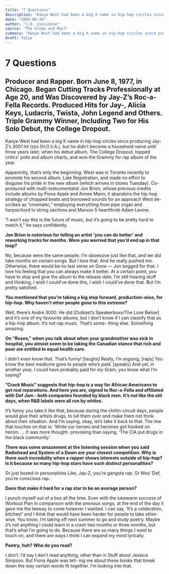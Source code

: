 ```yaml
---
title: "7 Questions"
description: "Kanye West had been a big K name in hip-hop circles since producing Jay-Z’s 2001 hit Izzo (H.O.V.A.), but didn’t become a household name until three years later, when his debut album, The College Drop..."
date: "2005-08-26"
author: "J.D. Considine"
source: "The Globe and Mail"
summary: "Kanye West had been a big K name in hip-hop circles since producing Jay-Z’s 2001 hit Izzo (H.O.V.A.), but didn’t become a household name until three years later, when his debut album, The College Dropout, topped critics’ polls and album charts. West was in Toronto recently to promote his second album, Late Registration, and made no effort to disguise his pride in the new album."
draft: false
---
```


# 7 Questions

## Producer and Rapper. Born June 8, 1977, in Chicago. Began Cutting Tracks Professionally at Age 20, and Was Discovered by Jay-Z’s Roc-a-Fella Records. Produced Hits for Jay-, Alicia Keys, Ludacris, Twista, John Legend and Others. Triple Grammy Winner, Including Two for His Solo Debut, the College Dropout.

Kanye West had been a big K name in hip-hop circles since producing Jay-Z’s 2001 hit Izzo (H.O.V.A.), but he didn’t become a household name until three years later, when his debut album, The College Dropout, topped critics’ polls and album charts, and won the Grammy for rap album of the year.

Apparently, that’s only the beginning. West was in Toronto recently to promote his second album, Late Registration, and made no effort to disguise his pride in the new album (which arrives in stores Tuesday). Co-produced with multi-instrumentalist Jon Brion, whose previous credits include albums by Fiona Apple and Aimee Mann, it abandons the hip-hop strategy of chopped beats and borrowed sounds for an approach West de- scribes as “cinematic,” employing everything from pipe organ and harpsichord to string sections and Maroon 5 heartthrob Adam Levine.

“I won’t say this is the future of music, but it’s going to be pretty hard to match it,” he says confidently.

**Jon Brion is notorious for telling an artist ‘you can do better’ and reworking tracks for months. Were you worried that you’d end up in that loop?**

No, because were the same people. I’m obsessive just like that, and we did take months on certain songs. But I love that. And he really pushed me. Otherwise, there would be no last verse on Gone — Jon begged for that. I love his feeling that you can always make it better. At a certain point, you have to stop and give the album to the release date. I’m still hearing stuff and thinking, I wish I could’ve done this, I wish I could’ve done that. But I’m pretty satisfied.

**You mentioned that you’re taking a big step forward, production-wise, for hip-hop. Why haven’t other people gone to this extreme?**

Well, there’s André 3000. He did [Outkast’s Speakerboxx/The Love Below] and it’s one of my favourite albums, but I don’t know if I can classify that as a hip-hop album. It’s not rap music. That’s some- thing else. Something amazing.

**On “Roses,” when you talk about when your grandmother was sick in hospital, you almost seem to be taking the Canadian stance that rich and poor are entitled to equal health care.**

I didn’t even know that. That’s funny! [laughs] Really, I’m arguing, [raps] You know the best medicine goes to people who’s paid. [speaks] And yet, in another year, I could have probably paid for my Gram, you know what I’m saying?

**”Crack Music” suggests that hip-hop is a way for African Americans to get real reparations. And here you are, signed to Roc-a-Fella and affiliated with Def Jam - both companies founded by black men. It’s not like the old days, when R&B labels were all run by whites.**

It’s funny you take it like that, because during the chitlin-circuit days, people would give their artists drugs, to lull them over and make them not think about their situation. And I’m saying, okay, let’s take it back to that. The line that touches on that is: ‘While our heroes and heroines got hooked on heroin. ... It was more thought- provoking than saying, ‘The CIA put drugs in the black community.’

**There was some amazement at the listening session when you said Radiohead and System of a Down are your closest competition. Why is there such incredulity when a rapper shows interests outside of hip-hop? Is it because so many hip-hop stars have such distinct personalities?**

Or just boxed-in personalities Like, Jay-Z, you’re gangsta rap. Or Mos’ Def, you’re conscious rap.

**Does that make it hard for a rap star to be an average person?**

I punch myself out of a box all the time. Even with the lukewarm success of Workout Plan in comparison with the previous songs, at the end of the day it gave me the leeway to come however I wanted. I can say, ‘It’s a celebration, bitches!’ and I think that would have been harder for people to take other- wise. You know, I’m taking off next summer to go and study poetry. Maybe it’s not anything I could learn in a crash two months or three months, but that’s what I’m going to do. Because there are so many things I want to touch on, and there are ways I think I can expand my mind lyrically.

**Poetry, huh? Who do you read?**

I don’t. I’d say I don’t read anything, other than in Stuff about Jessica Simpson. But Fiona Apple was tell- ing me about these books that break down the way certain words fit together. I’m looking into that.
